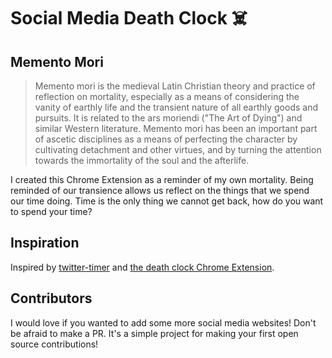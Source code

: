 # Social Media Death Clock ☠️

## Memento Mori

> Memento mori is the medieval Latin Christian theory and practice of reflection on mortality, especially as a means of considering the vanity of earthly life and the transient nature of all earthly goods and pursuits. It is related to the ars moriendi ("The Art of Dying") and similar Western literature. Memento mori has been an important part of ascetic disciplines as a means of perfecting the character by cultivating detachment and other virtues, and by turning the attention towards the immortality of the soul and the afterlife.

I created this Chrome Extension as a reminder of my own mortality. Being reminded of our transience allows us reflect on the things that we spend our time doing. Time is the only thing we cannot get back, how do you want to spend your time?

## Inspiration

Inspired by [twitter-timer](https://github.com/siddharthkp/twitter-timer) and [the death clock Chrome Extension](https://chrome.google.com/webstore/detail/death-clock/nddjbfjdamhcmdcghehomomgppbigjam?hl=en-US).

## Contributors

I would love if you wanted to add some more social media websites! Don't be afraid to make a PR. It's a simple project for making your first open source contributions!